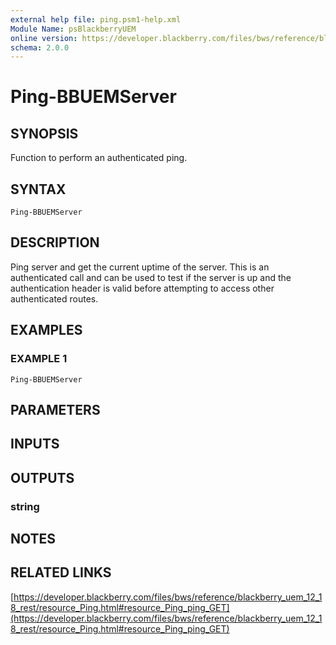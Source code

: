 ```yaml
---
external help file: ping.psm1-help.xml
Module Name: psBlackberryUEM
online version: https://developer.blackberry.com/files/bws/reference/blackberry_uem_12_18_rest/resource_Ping.html#resource_Ping_ping_GET
schema: 2.0.0
---
```


# Ping-BBUEMServer

## SYNOPSIS
Function to perform an authenticated ping.

## SYNTAX

```
Ping-BBUEMServer
```

## DESCRIPTION
Ping server and get the current uptime of the server. 
This is an authenticated call and can be used to test if 
the server is up and the authentication header is valid 
before attempting to access other authenticated routes.

## EXAMPLES

### EXAMPLE 1
```
Ping-BBUEMServer
```

## PARAMETERS

## INPUTS

## OUTPUTS

### string
## NOTES

## RELATED LINKS

[https://developer.blackberry.com/files/bws/reference/blackberry_uem_12_18_rest/resource_Ping.html#resource_Ping_ping_GET](https://developer.blackberry.com/files/bws/reference/blackberry_uem_12_18_rest/resource_Ping.html#resource_Ping_ping_GET)

